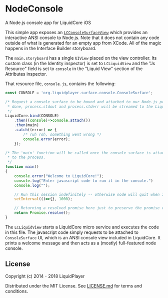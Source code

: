 # NodeConsole
A Node.js console app for LiquidCore iOS

This simple app exposes an [`LCConsoleSurfaceView`](https://github.com/LiquidPlayer/LiquidCore/tree/master/LiquidCoreiOS/LiquidCore/ConsoleView) which provides an interactive
ANSI console to Node.js.  Note that it does not contain any code outside of
what is generated for an empty app from XCode.  All of the magic happens in the Interface Builder storyboard.

The `main.storyboard` has a single `UIView` placed on the view controller.  Its custom class (in the Identity inspector) is
set to `LCLiquidView` and the "Js Resource" field is set to `console` in the "Liquid View" section of the Attributes inspector.

That resource file, `console.js`, contains the following:

```javascript
const CONSOLE = 'org.liquidplayer.surface.console.ConsoleSurface';

/* Request a console surface to be bound and attached to our Node.js process.  Once this is
 * done, process.stdout and process.stderr will be streamed to the LiquidView.
 */
LiquidCore.bind(CONSOLE)
    .then((console)=>console.attach())
    .then(main)
    .catch((error) => {
        /* ruh roh, something went wrong */
        console.error(error);
    });

/* The 'main' function will be called once the console surface is attached
 * to the process.
 */
function main()
{
    console.error("Welcome to LiquidCore!");
    console.log("Enter javascript code to run it in the console.")
    console.log("");

    // Run this session indefinitely -- otherwise node will quit when it has nothing left to do
    setInterval(()=>{}, 1000);

    // Returning a resolved promise here just to preserve the promise chaining flow above
    return Promise.resolve();
}
```

The `LCLiquidView` starts a LiquidCore micro service and executes the code in this file.  The
javascript code simply requests to be attached to `ConsoleSurface` UI, which is an ANSI
console view included in LiquidCore.  It prints a welcome message and then acts as a
(mostly) full-featured node console.

License
-------

Copyright (c) 2014 - 2018 LiquidPlayer

Distributed under the MIT License.  See [LICENSE.md](https://github.com/LiquidPlayer/LiquidCore/blob/master/LICENSE.md) for terms and conditions.
